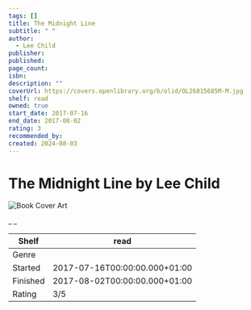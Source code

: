 ```yaml
---
tags: []
title: The Midnight Line
subtitle: " "
author:
  - Lee Child
publisher:
published:
page_count:
isbn:
description: ""
coverUrl: https://covers.openlibrary.org/b/olid/OL26815685M-M.jpg
shelf: read
owned: true
start_date: 2017-07-16
end_date: 2017-08-02
rating: 3
recommended_by:
created: 2024-08-03
---
```


# The Midnight Line by Lee Child

![Book Cover Art](https://covers.openlibrary.org/b/olid/OL26815685M-M.jpg)

_ _

| Shelf | read |
| --- | --- |
| Genre |  |
| Started | 2017-07-16T00:00:00.000+01:00 |
| Finished | 2017-08-02T00:00:00.000+01:00 |
| Rating | 3/5 |

